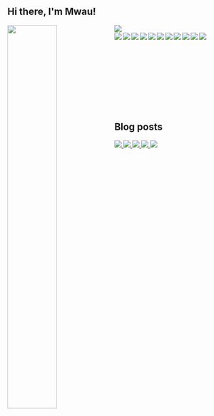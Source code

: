 ## Hi there, I'm Mwau! 

<div>
    <img align="left" width=47% src="https://github-readme-stats.vercel.app/api?username=peter-mwau&show_icons=true&theme=radical"/>
    <img align="left" src="https://github-readme-stats.vercel.app/api/top-langs/?username=peter-mwau&layout=compact">
</div>

<br>

<div>
    <img align="left" src="https://img.shields.io/badge/Firebase-039BE5?style=for-the-badge&logo=Firebase&logoColor=white">
    <img align="left" src="https://img.shields.io/badge/mysql-%2300f.svg?style=for-the-badge&logo=mysql&logoColor=white">
    <img align="left" src="https://img.shields.io/badge/django-%23092E20.svg?style=for-the-badge&logo=django&logoColor=white">
    <img align="left" src="https://img.shields.io/badge/Next-black?style=for-the-badge&logo=next.js&logoColor=white">
    <img align="left" src="https://img.shields.io/badge/tailwindcss-%2338B2AC.svg?style=for-the-badge&logo=tailwind-css&logoColor=white">
    <img align="left" src="https://img.shields.io/badge/Visual%20Studio%20Code-0078d7.svg?style=for-the-badge&logo=visual-studio-code&logoColor=white">
    <img align="left" src="https://img.shields.io/badge/python-3670A0?style=for-the-badge&logo=python&logoColor=ffdd54">
    <img align="left" src="https://img.shields.io/badge/Solidity-%23363636.svg?style=for-the-badge&logo=solidity&logoColor=white">
    <img align="left" src="https://img.shields.io/badge/git-%23F05033.svg?style=for-the-badge&logo=git&logoColor=white">
    <img align="left" src="https://img.shields.io/badge/github-%23121011.svg?style=for-the-badge&logo=github&logoColor=white">
    <img align="left" src="https://img.shields.io/badge/Freelancer-29B2FE?style=for-the-badge&logo=Freelancer&logoColor=white">
</div>

<div>
<br>
 <br>
    <br>
    <br>
    <br>
    <br>
     <br>
    <br>
    <br>
    <br>
</div>

## Blog posts
<!-- BLOG-POST-LIST:START -->
<div>
  <a href="https://mindcurrents.blog/2023/06/13/the-authentic-dance-of-friendship/">
    <img src="https://img.shields.io/badge/The Authentic Dance of Friendship-Read Blog-007BFF?style=for-the-badge">
  </a>
  <a href="https://mindcurrents.blog/2023/05/31/technological-insights-breaking-barriers-how-blockchain-is-bridging-social-gaps-and-transforming-lives/">
    <img src="https://img.shields.io/badge/Breaking Barriers: How Blockchain is Bridging Social Gaps and Transforming Lives-Read Blog-007BFF?style=for-the-badge">
  </a>
  <a href="https://mindcurrents.blog/2023/05/11/the-quest-for-meaning/">
    <img src="https://img.shields.io/badge/The Quest For Meaning-Read Blog-007BFF?style=for-the-badge">
  </a>
  <a href="https://mindcurrents.blog/2023/04/23/uniqueness-of-the-human-person/">
    <img src="https://img.shields.io/badge/Uniqueness Of The Human Person-Read Blog-007BFF?style=for-the-badge">
  </a>
  <a href="https://mindcurrents.blog/2023/03/18/tears-of-the-sun/">
    <img src="https://img.shields.io/badge/Tears Of The Sun-Read Blog-007BFF?style=for-the-badge">
  </a>
</div>
<!-- BLOG-POST-LIST:END -->












